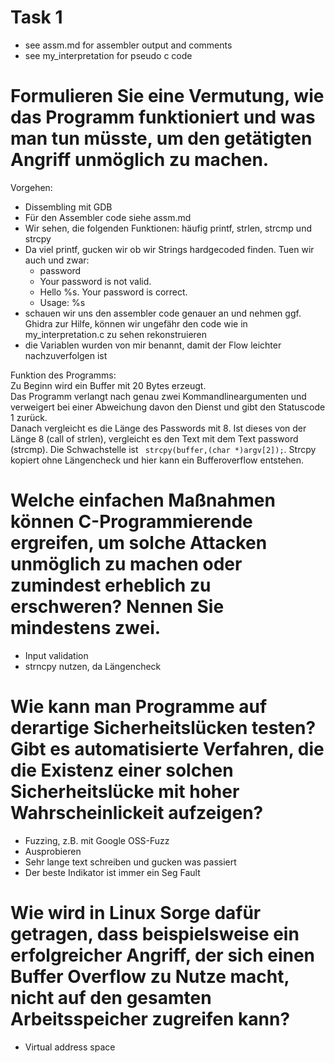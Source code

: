# Task 1
- see assm.md for assembler output and comments
- see my_interpretation for pseudo c code 


# Formulieren Sie eine Vermutung, wie das Programm funktioniert und was man tun müsste, um den getätigten Angriff unmöglich zu machen.
Vorgehen:  
-  Dissembling mit GDB  
- Für den Assembler code siehe assm.md  
- Wir sehen, die folgenden Funktionen: häufig printf, strlen, strcmp und strcpy  
- Da viel printf, gucken wir ob wir Strings hardgecoded finden. Tuen wir auch und zwar:  
	- password   
	- Your password is not valid.  
	- Hello %s. Your password is correct.  
	- Usage: %s <password> <name>  
- schauen wir uns den assembler code genauer an und nehmen ggf. Ghidra zur Hilfe, können wir ungefähr den code wie in my_interpretation.c zu sehen rekonstruieren  
- die Variablen wurden von mir benannt, damit der Flow leichter nachzuverfolgen ist  

Funktion des Programms:  
Zu Beginn wird ein Buffer mit 20 Bytes erzeugt.  
Das Programm verlangt nach genau zwei Kommandlineargumenten und verweigert bei einer Abweichung davon den Dienst und gibt den Statuscode 1 zurück.  
Danach vergleicht es die Länge des Passwords mit 8. Ist dieses von der Länge 8 (call of strlen), vergleicht es den Text mit dem Text password (strcmp). Die Schwachstelle ist ` strcpy(buffer,(char *)argv[2]);`. Strcpy kopiert ohne Längencheck und hier kann ein Bufferoverflow entstehen.  

# Welche einfachen Maßnahmen können C-Programmierende ergreifen, um solche Attacken unmöglich zu machen oder zumindest erheblich zu erschweren? Nennen Sie mindestens zwei.
- Input validation
- strncpy nutzen, da Längencheck

# Wie kann man Programme auf derartige Sicherheitslücken testen? Gibt es automatisierte Verfahren, die die Existenz einer solchen Sicherheitslücke mit hoher Wahrscheinlickeit aufzeigen?

- Fuzzing, z.B. mit Google OSS-Fuzz
- Ausprobieren
- Sehr lange text schreiben und gucken was passiert
- Der beste Indikator ist immer ein Seg Fault

# Wie wird in Linux Sorge dafür getragen, dass beispielsweise ein erfolgreicher Angriff, der sich einen Buffer Overflow zu Nutze macht, nicht auf den gesamten Arbeitsspeicher zugreifen kann?

- Virtual address space 

